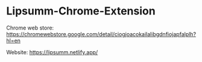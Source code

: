 # Lipsumm-Chrome-Extension

Chrome web store: https://chromewebstore.google.com/detail/ciogjoacokailalibgdnfiojapfalplh?hl=en

Website: https://lipsumm.netlify.app/
